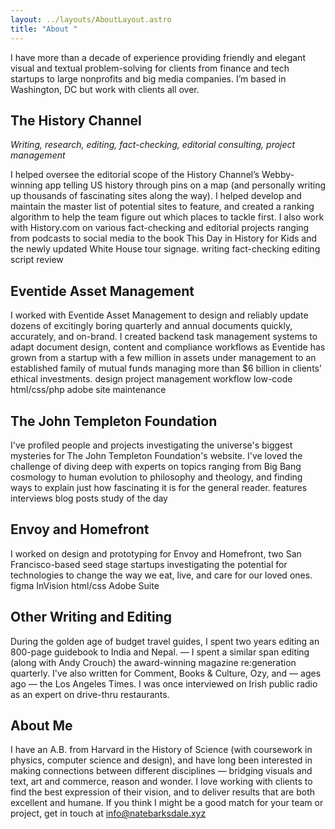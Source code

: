 ```yaml
---
layout: ../layouts/AboutLayout.astro
title: "About "
---
```


I have more than a decade of experience providing friendly and elegant visual and textual problem-solving for clients from finance and tech startups to large nonprofits and big media companies. I’m based in Washington, DC but work with clients all over.

## The History Channel

_Writing, research, editing, fact-checking, editorial consulting, project management_

I helped oversee the editorial scope of the History Channel’s Webby-winning app telling US history through pins on a map (and personally writing up thousands of fascinating sites along the way).
I helped develop and maintain the master list of potential sites to feature, and created a ranking algorithm to help the team figure out which places to tackle first.
I also work with History.com on various fact-checking and editorial projects ranging from podcasts to social media to the book This Day in History for Kids and the newly updated White House tour signage.
writing fact-checking editing script review

## Eventide Asset Management

I worked with Eventide Asset Management to design and reliably update dozens of excitingly boring quarterly and annual documents quickly, accurately, and on-brand.
I created backend task management systems to adapt document design, content and compliance workflows as Eventide has grown from a startup with a few million in assets under management to an established family of mutual funds managing more than $6 billion in clients’ ethical investments.
design project management workflow low-code html/css/php adobe site maintenance

## The John Templeton Foundation

I've profiled people and projects investigating the universe's biggest mysteries for The John Templeton Foundation's website.
I've loved the challenge of diving deep with experts on topics ranging from Big Bang cosmology to human evolution to philosophy and theology, and finding ways to explain just how fascinating it is for the general reader.
features interviews blog posts study of the day

## Envoy and Homefront

I worked on design and prototyping for Envoy and Homefront, two San Francisco-based seed stage startups investigating the potential for technologies to change the way we eat, live, and care for our loved ones.
figma InVision html/css Adobe Suite

## Other Writing and Editing

During the golden age of budget travel guides, I spent two years editing an 800-page guidebook to India and Nepal. — I spent a similar span editing (along with Andy Crouch) the award-winning magazine re:generation quarterly. I've also written for Comment, Books & Culture, Ozy, and — ages ago — the Los Angeles Times. I was once interviewed on Irish public radio as an expert on drive-thru restaurants.

## About Me

I have an A.B. from Harvard in the History of Science (with coursework in physics, computer science and design), and have long been interested in making connections between different disciplines — bridging visuals and text, art and commerce, reason and wonder.
I love working with clients to find the best expression of their vision, and to deliver results that are both excellent and humane.
If you think I might be a good match for your team or project, get in touch at info@natebarksdale.xyz
